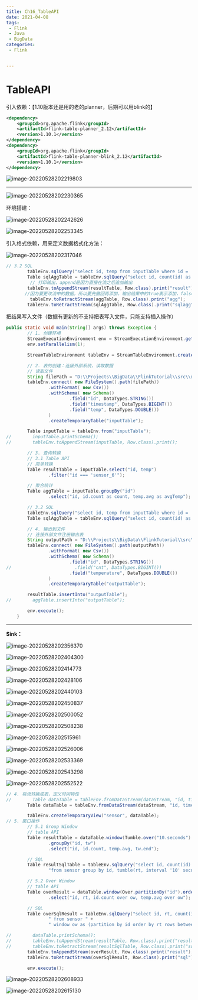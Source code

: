 ```yaml
---
title: Ch16_TableAPI
date: 2021-04-08
tags:
 - Flink
 - Java
 - BigData
categories:
 - Flink


---
```


# TableAPI

引入依赖：【1.10版本还是用的老的planner，后期可以用blink的】

```xml
<dependency>
    <groupId>org.apache.flink</groupId>
    <artifactId>flink-table-planner_2.12</artifactId>
    <version>1.10.1</version>
</dependency>
<dependency>
    <groupId>org.apache.flink</groupId>
    <artifactId>flink-table-planner-blink_2.12</artifactId>
    <version>1.10.1</version>
</dependency>
```

![image-20220528202219803](https://markdown-1301334775.cos.eu-frankfurt.myqcloud.com/image-20220528202219803.png)



---

![image-20220528202230365](https://markdown-1301334775.cos.eu-frankfurt.myqcloud.com/image-20220528202230365.png)



环境搭建：

![image-20220528202242626](https://markdown-1301334775.cos.eu-frankfurt.myqcloud.com/image-20220528202242626.png)

![image-20220528202253345](https://markdown-1301334775.cos.eu-frankfurt.myqcloud.com/image-20220528202253345.png)

引入格式依赖，用来定义数据格式化方法：

![image-20220528202317046](https://markdown-1301334775.cos.eu-frankfurt.myqcloud.com/image-20220528202317046.png)

```java
// 3.2 SQL
        tableEnv.sqlQuery("select id, temp from inputTable where id = 'senosr_6'");
        Table sqlAggTable = tableEnv.sqlQuery("select id, count(id) as cnt, avg(temp) as avgTemp from inputTable group by id");
         // 打印输出，append是因为直接在流之后追加输出
        tableEnv.toAppendStream(resultTable, Row.class).print("result");
       //因为要更改流中的数据，所以要先撤回再添加，输出结果中的true表示添加，false表示撤回
         tableEnv.toRetractStream(aggTable, Row.class).print("agg");
        tableEnv.toRetractStream(sqlAggTable, Row.class).print("sqlagg");
```

把结果写入文件（数据有更新的不支持把表写入文件，只能支持插入操作）

```java
public static void main(String[] args) throws Exception {
        // 1. 创建环境
        StreamExecutionEnvironment env = StreamExecutionEnvironment.getExecutionEnvironment();
        env.setParallelism(1);

        StreamTableEnvironment tableEnv = StreamTableEnvironment.create(env);

        // 2. 表的创建：连接外部系统，读取数据
        // 读取文件
        String filePath = "D:\\Projects\\BigData\\FlinkTutorial\\src\\main\\resources\\sensor.txt";
        tableEnv.connect( new FileSystem().path(filePath))
                .withFormat( new Csv())
                .withSchema( new Schema()
                        .field("id", DataTypes.STRING())
                        .field("timestamp", DataTypes.BIGINT())
                        .field("temp", DataTypes.DOUBLE())
                )
                .createTemporaryTable("inputTable");

        Table inputTable = tableEnv.from("inputTable");
//        inputTable.printSchema();
//        tableEnv.toAppendStream(inputTable, Row.class).print();

        // 3. 查询转换
        // 3.1 Table API
        // 简单转换
        Table resultTable = inputTable.select("id, temp")
                .filter("id === 'sensor_6'");

        // 聚合统计
        Table aggTable = inputTable.groupBy("id")
                .select("id, id.count as count, temp.avg as avgTemp");

        // 3.2 SQL
        tableEnv.sqlQuery("select id, temp from inputTable where id = 'senosr_6'");
        Table sqlAggTable = tableEnv.sqlQuery("select id, count(id) as cnt, avg(temp) as avgTemp from inputTable group by id");

        // 4. 输出到文件
        // 连接外部文件注册输出表
        String outputPath = "D:\\Projects\\BigData\\FlinkTutorial\\src\\main\\resources\\out.txt";
        tableEnv.connect( new FileSystem().path(outputPath))
                .withFormat( new Csv())
                .withSchema( new Schema()
                        .field("id", DataTypes.STRING())
//                        .field("cnt", DataTypes.BIGINT())
                        .field("temperature", DataTypes.DOUBLE())
                )
                .createTemporaryTable("outputTable");

        resultTable.insertInto("outputTable");
//        aggTable.insertInto("outputTable");

        env.execute();
    }
```

---

**Sink：**

![image-20220528202356370](https://markdown-1301334775.cos.eu-frankfurt.myqcloud.com/image-20220528202356370.png)

![image-20220528202404300](https://markdown-1301334775.cos.eu-frankfurt.myqcloud.com/image-20220528202404300.png)

![image-20220528202414773](https://markdown-1301334775.cos.eu-frankfurt.myqcloud.com/image-20220528202414773.png)

![image-20220528202428106](https://markdown-1301334775.cos.eu-frankfurt.myqcloud.com/image-20220528202428106.png)

![image-20220528202440103](https://markdown-1301334775.cos.eu-frankfurt.myqcloud.com/image-20220528202440103.png)

![image-20220528202450837](https://markdown-1301334775.cos.eu-frankfurt.myqcloud.com/image-20220528202450837.png)

![image-20220528202500052](https://markdown-1301334775.cos.eu-frankfurt.myqcloud.com/image-20220528202500052.png)

![image-20220528202508238](https://markdown-1301334775.cos.eu-frankfurt.myqcloud.com/image-20220528202508238.png)

![image-20220528202515961](https://markdown-1301334775.cos.eu-frankfurt.myqcloud.com/image-20220528202515961.png)

![image-20220528202526006](https://markdown-1301334775.cos.eu-frankfurt.myqcloud.com/image-20220528202526006.png)

![image-20220528202533369](https://markdown-1301334775.cos.eu-frankfurt.myqcloud.com/image-20220528202533369.png)

![image-20220528202543298](https://markdown-1301334775.cos.eu-frankfurt.myqcloud.com/image-20220528202543298.png)

![image-20220528202552522](https://markdown-1301334775.cos.eu-frankfurt.myqcloud.com/image-20220528202552522.png)

```java
// 4. 将流转换成表，定义时间特性
//        Table dataTable = tableEnv.fromDataStream(dataStream, "id, timestamp as ts, temperature as temp, pt.proctime");
        Table dataTable = tableEnv.fromDataStream(dataStream, "id, timestamp as ts, temperature as temp, rt.rowtime");

        tableEnv.createTemporaryView("sensor", dataTable);
// 5. 窗口操作
        // 5.1 Group Window
        // table API
        Table resultTable = dataTable.window(Tumble.over("10.seconds").on("rt").as("tw"))
                .groupBy("id, tw")
                .select("id, id.count, temp.avg, tw.end");

        // SQL
        Table resultSqlTable = tableEnv.sqlQuery("select id, count(id) as cnt, avg(temp) as avgTemp, tumble_end(rt, interval '10' second) " +
                "from sensor group by id, tumble(rt, interval '10' second)");

        // 5.2 Over Window
        // table API
        Table overResult = dataTable.window(Over.partitionBy("id").orderBy("rt").preceding("2.rows").as("ow"))
                .select("id, rt, id.count over ow, temp.avg over ow");

        // SQL
        Table overSqlResult = tableEnv.sqlQuery("select id, rt, count(id) over ow, avg(temp) over ow " +
                " from sensor " +
                " window ow as (partition by id order by rt rows between 2 preceding and current row)");

//        dataTable.printSchema();
//        tableEnv.toAppendStream(resultTable, Row.class).print("result");
//        tableEnv.toRetractStream(resultSqlTable, Row.class).print("sql");
        tableEnv.toAppendStream(overResult, Row.class).print("result");
        tableEnv.toRetractStream(overSqlResult, Row.class).print("sql");

        env.execute();
```

![image-20220528202608933](https://markdown-1301334775.cos.eu-frankfurt.myqcloud.com/image-20220528202608933.png)

![image-20220528202615130](https://markdown-1301334775.cos.eu-frankfurt.myqcloud.com/image-20220528202615130.png)